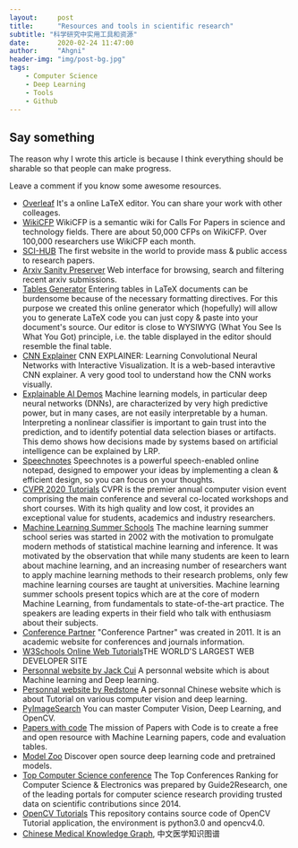 ```yaml
---
layout:     post
title:      "Resources and tools in scientific research"
subtitle: "科学研究中实用工具和资源"
date:       2020-02-24 11:47:00
author:     "Ahgni"
header-img: "img/post-bg.jpg"
tags:
    - Computer Science
    - Deep Learning
    - Tools
    - Github
---
```





## Say something

The reason why I wrote this article is because I think everything should be sharable so that people can make progress. 

Leave a comment if you know some awesome resources.


* [Overleaf](https://www.overleaf.com/)
It's a online LaTeX editor. You can share your work with other colleages.
* [WikiCFP](http://www.wikicfp.com/cfp/)
WikiCFP is a semantic wiki for Calls For Papers in science and technology fields. There are about 50,000 CFPs on WikiCFP. Over 100,000 researchers use WikiCFP each month.
* [SCI-HUB](https://sci-hub.se/)
The first website in the world to provide mass & public access to research papers.
* [Arxiv Sanity Preserver](https://www.arxiv-sanity.com/)
Web interface for browsing, search and filtering recent arxiv submissions.
* [Tables Generator](https://www.tablesgenerator.com/)
Entering tables in LaTeX documents can be burdensome because of the necessary formatting directives. For this purpose we created this online generator which (hopefully) will allow you to generate LaTeX code you can just copy & paste into your document's source. Our editor is close to WYSIWYG (What You See Is What You Got) principle, i.e. the table displayed in the editor should resemble the final table.
* [CNN Explainer](https://poloclub.github.io/cnn-explainer/)
CNN EXPLAINER: Learning Convolutional Neural Networks with Interactive Visualization. It is a web-based interavtive CNN explainer. A very good tool to understand how the CNN works visually.
* [Explainable AI Demos](https://lrpserver.hhi.fraunhofer.de/)
Machine learning models, in particular deep neural networks (DNNs), are characterized by very high predictive power, but in many cases, are not easily interpretable by a human. Interpreting a nonlinear classifier is important to gain trust into the prediction, and to identify potential data selection biases or artifacts. This demo shows how decisions made by systems based on artificial intelligence can be explained by LRP.
* [Speechnotes](https://speechnotes.co/)
Speechnotes is a powerful speech-enabled online notepad, designed to empower your ideas by implementing a clean & efficient design, so you can focus on your thoughts.
* [CVPR 2020 Tutorials](http://cvpr2020.thecvf.com/program/tutorials)
CVPR is the premier annual computer vision event comprising the main conference and several co-located workshops and short courses. With its high quality and low cost, it provides an exceptional value for students, academics and industry researchers.
* [Machine Learning Summer Schools](http://mlss.cc/index.html)
The machine learning summer school series was started in 2002 with the motivation to promulgate modern methods of statistical machine learning and inference. It was motivated by the observation that while many students are keen to learn about machine learning, and an increasing number of researchers want to apply machine learning methods to their research problems, only few machine learning courses are taught at universities. Machine learning summer schools present topics which are at the core of modern Machine Learning, from fundamentals to state-of-the-art practice. The speakers are leading experts in their field who talk with enthusiasm about their subjects.
* [Conference Partner](https://www.myhuiban.com/) "Conference Partner" was created in 2011. It is an academic website for conferences and journals information.
* [W3Schools Online Web Tutorials](https://www.w3schools.com/)THE WORLD'S LARGEST WEB DEVELOPER SITE
* [Personnal website by Jack Cui](https://cuijiahua.com/) A personnal website which is about Machine learning and Deep learning.
* [Personnal website by Redstone](https://redstonewill.com/) A personnal Chinese website which is about Tutorial on various computer vision and deep learning.
* [PyImageSearch](https://www.pyimagesearch.com/) You can master Computer Vision, Deep Learning, and OpenCV.
* [Papers with code](https://paperswithcode.com/) The mission of Papers with Code is to create a free and open resource with Machine Learning papers, code and evaluation tables.
* [Model Zoo](https://modelzoo.co/) Discover open source deep learning code and pretrained models.
* [Top Computer Science conference](http://www.guide2research.com/topconf/) The Top Conferences Ranking for Computer Science & Electronics was prepared by Guide2Research, one of the leading portals for computer science research providing trusted data on scientific contributions since 2014.
* [OpenCV Tutorials](https://github.com/JimmyHHua/opencv_tutorials) This repository contains source code of OpenCV Tutorial application, the environment is python3.0 and opencv4.0.
* [Chinese Medical Knowledge Graph](http://cmekg.pcl.ac.cn/), 中文医学知识图谱

